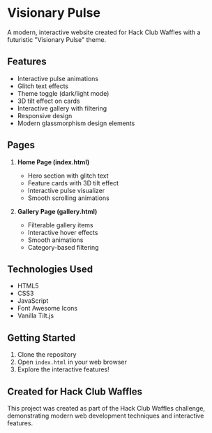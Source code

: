 # Visionary Pulse

A modern, interactive website created for Hack Club Waffles with a futuristic "Visionary Pulse" theme.

## Features

- Interactive pulse animations
- Glitch text effects
- Theme toggle (dark/light mode)
- 3D tilt effect on cards
- Interactive gallery with filtering
- Responsive design
- Modern glassmorphism design elements

## Pages

1. **Home Page (index.html)**
   - Hero section with glitch text
   - Feature cards with 3D tilt effect
   - Interactive pulse visualizer
   - Smooth scrolling animations

2. **Gallery Page (gallery.html)**
   - Filterable gallery items
   - Interactive hover effects
   - Smooth animations
   - Category-based filtering

## Technologies Used

- HTML5
- CSS3
- JavaScript
- Font Awesome Icons
- Vanilla Tilt.js

## Getting Started

1. Clone the repository
2. Open `index.html` in your web browser
3. Explore the interactive features!

## Created for Hack Club Waffles

This project was created as part of the Hack Club Waffles challenge, demonstrating modern web development techniques and interactive features. 
